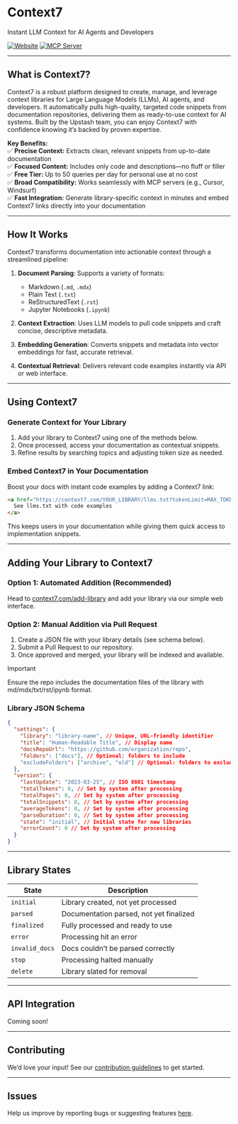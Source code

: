 # Context7

Instant LLM Context for AI Agents and Developers

[![Website](https://img.shields.io/badge/Website-context7.com-blue)](https://context7.com) [![MCP Server](https://img.shields.io/badge/MCP_Server-context7--mcp-green)](https://github.com/upstash/context7-mcp)

---

## What is Context7?

Context7 is a robust platform designed to create, manage, and leverage context libraries for Large Language Models (LLMs), AI agents, and developers. It automatically pulls high-quality, targeted code snippets from documentation repositories, delivering them as ready-to-use context for AI systems. Built by the Upstash team, you can enjoy Context7 with confidence knowing it’s backed by proven expertise.

**Key Benefits:**  
✅ **Precise Context:** Extracts clean, relevant snippets from up-to-date documentation  
✅ **Focused Content:** Includes only code and descriptions—no fluff or filler  
✅ **Free Tier:** Up to 50 queries per day for personal use at no cost  
✅ **Broad Compatibility:** Works seamlessly with MCP servers (e.g., Cursor, Windsurf)  
✅ **Fast Integration:** Generate library-specific context in minutes and embed Context7 links directly into your documentation

---

## How It Works

Context7 transforms documentation into actionable context through a streamlined pipeline:

1. **Document Parsing**: Supports a variety of formats:

   - Markdown (`.md`, `.mdx`)
   - Plain Text (`.txt`)
   - ReStructuredText (`.rst`)
   - Jupyter Notebooks (`.ipynb`)

2. **Context Extraction**: Uses LLM models to pull code snippets and craft concise, descriptive metadata.

3. **Embedding Generation**: Converts snippets and metadata into vector embeddings for fast, accurate retrieval.

4. **Contextual Retrieval**: Delivers relevant code examples instantly via API or web interface.

---

## Using Context7

### Generate Context for Your Library

1. Add your library to Context7 using one of the methods below.
2. Once processed, access your documentation as contextual snippets.
3. Refine results by searching topics and adjusting token size as needed.

### Embed Context7 in Your Documentation

Boost your docs with instant code examples by adding a Context7 link:

```html
<a href="https://context7.com/YOUR_LIBRARY/llms.txt?tokenLimit=MAX_TOKEN_LIMIT" target="_blank">
  See llms.txt with code examples
</a>
```

This keeps users in your documentation while giving them quick access to implementation snippets.

---

## Adding Your Library to Context7

### Option 1: Automated Addition (Recommended)

Head to [context7.com/add-library](https://context7.com/add-library) and add your library via our simple web interface.

### Option 2: Manual Addition via Pull Request

1. Create a JSON file with your library details (see schema below).
2. Submit a Pull Request to our repository.
3. Once approved and merged, your library will be indexed and available.

> [!IMPORTANT]  
> Ensure the repo includes the documentation files of the library with md/mdx/txt/rst/ipynb format.

### Library JSON Schema

```json
{
  "settings": {
    "library": "library-name", // Unique, URL-friendly identifier
    "title": "Human-Readable Title", // Display name
    "docsRepoUrl": "https://github.com/organization/repo",
    "folders": ["docs"], // Optional: folders to include
    "excludeFolders": ["archive", "old"] // Optional: folders to exclude
  },
  "version": {
    "lastUpdate": "2023-03-25", // ISO 8601 timestamp
    "totalTokens": 0, // Set by system after processing
    "totalPages": 0, // Set by system after processing
    "totalSnippets": 0, // Set by system after processing
    "averageTokens": 0, // Set by system after processing
    "parseDuration": 0, // Set by system after processing
    "state": "initial", // Initial state for new libraries
    "errorCount": 0 // Set by system after processing
  }
}
```

---

## Library States

| State          | Description                             |
| -------------- | --------------------------------------- |
| `initial`      | Library created, not yet processed      |
| `parsed`       | Documentation parsed, not yet finalized |
| `finalized`    | Fully processed and ready to use        |
| `error`        | Processing hit an error                 |
| `invalid_docs` | Docs couldn’t be parsed correctly       |
| `stop`         | Processing halted manually              |
| `delete`       | Library slated for removal              |

---

## API Integration

Coming soon!

---

## Contributing

We’d love your input! See our [contribution guidelines](https://github.com/upstash/context7/blob/main/CONTRIBUTING.md) to get started.

---

## Issues

Help us improve by reporting bugs or suggesting features [here](https://github.com/upstash/context7/issues/new).
